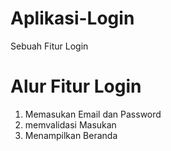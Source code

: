 # Aplikasi-Login
Sebuah Fitur Login

# Alur Fitur Login
1. Memasukan Email dan Password
2. memvalidasi Masukan
3. Menampilkan Beranda
